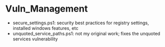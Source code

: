 # Vuln_Management
* secure_settings.ps1: security best practices for registry settings, installed windows features, etc
* unquoted_service_paths.ps1: not my original work; fixes the unquoted services vulnerability

